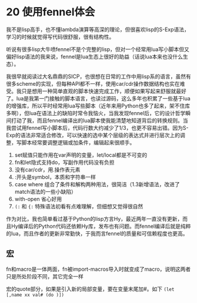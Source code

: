 # 20 使用fennel体会

我不是lisp高手，也不懂lambda演算等高深的理论，但很喜欢lisp的S-Exp语法，学习的时候就觉得写代码很舒服，很有结构性。

听说有很多lisp大牛喷fennel不是个完整的lisp，但对一个经常用lua写小脚本但又偏好lisp语法的我来说，fennel是lua生态上很好的助益（话说lua本来也没什么生态）。

我很早就阅读过大名鼎鼎的SICP，也很想在日常的工作中用lisp系的语言，虽然有很多scheme的实现，但每种API都不一样，使用car/cdr操作数据结构也实在难受。我只是想用一种简单直观的脚本快速完成工作，顺便如果写起来舒服就最好了。lua是我第一门接触的脚本语言，也读过源码，这么多年也积累了一些基于lua的增强库，所以平时经常用lua写些脚本（近年来用Python也多了起来，架不住库多啊），但lua在语法上的缺陷时常令我恼火，当我发现fennel后，它的设计哲学瞬间打动了我，而且fennel编译出的lua脚本使我能清楚地知道背后的转换规则。当我尝试用fennel写小脚本后，代码行数大约减少了1/3，也更不容易出错。因为S-Exp的语法非常适合修改，可以快速的选中某个层级的表达式并进行层次上的调整，写脚本经常要调整逻辑或加条件，编辑起来很顺手。

1. set赋值只能作用在var声明的变量，let/local都是不可变的
2. fn和let隐式支持do，写副作用代码没有负担
3. 没有car/cdr，用.操作表元素
4. :开头是symbol，本质和字符串一样
5. case where 组合了条件和解构两种用法，很简洁（1.3新增语法，改进了match语法的一些小缺陷）
6. with-open 省心好用
7. `(:` 和 `{:` 特殊语法初看有点难理解，但细想又觉得很自然

作为对比，我也简单看过基于Python的lisp方言Hy，最近两年一直没有更新，而且Hy编译后的Python代码还依赖Hy库，发布也有问题。而fennel编译后就是纯粹的lua，而且作者的更新非常勤快，于我而言fennel的质量和可信赖程度也更高。

## 宏

fn和macro是一体两面，fn被import-macros导入时就变成了macro，说明这两者只是所处阶段不同，其它完全一样

宏的quote部分，如果是引入新的局部变量，要在变量末尾加#。如下 `(let [,name xx val# (do )])`
